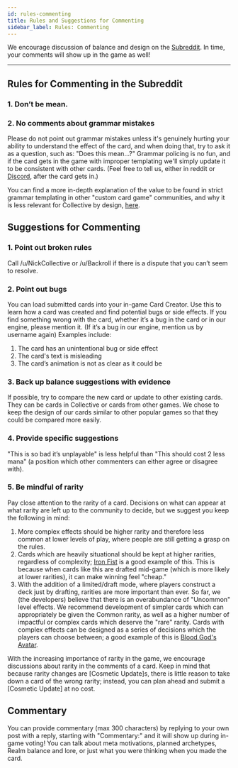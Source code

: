 ```yaml
---
id: rules-commenting
title: Rules and Suggestions for Commenting
sidebar_label: Rules: Commenting
---
```


We encourage discussion of balance and design on the [Subreddit](https://old.reddit.com/r/collectivecg/). In time, your comments will show up in the game as well!

---

## Rules for Commenting in the Subreddit

### 1. Don’t be mean.

### 2. No comments about grammar mistakes

Please do not point out grammar mistakes unless it's genuinely hurting your ability to understand the effect of the card, and when doing that, try to ask it as a question, such as: "Does this mean...?" Grammar policing is no fun, and if the card gets in the game with improper templating we'll simply update it to be consistent with other cards. (Feel free to tell us, either in reddit or [Discord](https://discord.gg/C8fTNVt), after the card gets in.)

You can find a more in-depth explanation of the value to be found in strict grammar templating in other "custom card game" communities, and why it is less relevant for Collective by design, [here](/blog/2019/02/21/affinity-grammar).

## Suggestions for Commenting

### 1. Point out broken rules

Call /u/NickCollective or /u/Backroll if there is a dispute that you can’t seem to resolve.

### 2. Point out bugs

You can load submitted cards into your in\-game Card Creator. Use this to learn how a card was created and find potential bugs or side effects. If you find something wrong with the card, whether it’s a bug in the card or in our engine, please mention it. \(If it’s a bug in our engine, mention us by username again\) Examples include:

1.  The card has an unintentional bug or side effect
2.  The card's text is misleading
3.  The card’s animation is not as clear as it could be

### 3. Back up balance suggestions with evidence

If possible, try to compare the new card or update to other existing cards. They can be cards in Collective or cards from other games. We chose to keep the design of our cards similar to other popular games so that they could be compared more easily.

### 4. Provide specific suggestions

"This is so bad it’s unplayable" is less helpful than "This should cost 2 less mana" \(a position which other commenters can either agree or disagree with\).

### 5. Be mindful of rarity

Pay close attention to the rarity of a card. Decisions on what can appear at what rarity are left up to the community to decide, but we suggest you keep the following in mind:

1.  More complex effects should be higher rarity and therefore less common at lower levels of play, where people are still getting a grasp on the rules.
2.  Cards which are heavily situational should be kept at higher rarities, regardless of complexity; [Iron Fist](https://files.collective.gg/p/cards/9e22e4e0-d55a-11e8-922d-27e731c7f958-s.png) is a good example of this. This is because when cards like this are drafted mid-game (which is more likely at lower rarities), it can make winning feel "cheap."
3.  With the addition of a limited/draft mode, where players construct a deck just by drafting, rarities are more important than ever. So far, we (the developers) believe that there is an overabundance of "Uncommon" level effects. We recommend development of simpler cards which can appropriately be given the Common rarity, as well as a higher number of impactful or complex cards which deserve the "rare" rarity. Cards with complex effects can be designed as a series of decisions which the players can choose between; a good example of this is [Blood God's Avatar](https://www.collective.gg/try-out?imgurl=https://files.collective.gg/p/cards/13589d70-9e8e-11e9-9f12-a3b643909a95-m.png).

With the increasing importance of rarity in the game, we encourage discussions about rarity in the comments of a card. Keep in mind that because rarity changes are [Cosmetic Update]s, there is little reason to take down a card of the wrong rarity; instead, you can plan ahead and submit a [Cosmetic Update] at no cost.

## Commentary

You can provide commentary (max 300 characters) by replying to your own post with a reply, starting with "Commentary:" and it will show up during in-game voting! You can talk about meta motivations, planned archetypes, Realm balance and lore, or just what you were thinking when you made the card.
